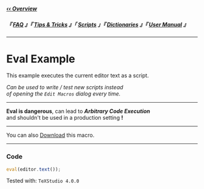 <!----------------------------[ Navigation Links ]----------------------------->

[‹‹ Overview]: ../../../README

[User Manual]: http://texstudio.sourceforge.net/manual/current/usermanual_en.html
[Dictionaries]: ../../../Dictionary/Overview
[Tips & Tricks]: ../../../Tip/Overview
[Scripts]: ../../Overview
[FAQ]: ../../../FAQ/Overview

<!-------------------------------[ Navigation ]-------------------------------->

##### [‹‹ Overview]

##### 『 [FAQ] 』『 [Tips & Tricks] 』「 [Scripts] 」『 [Dictionaries] 』『 [User Manual] 』  

---

<!-------------------------------[ Script Links ]------------------------------>

[Download]: EvalExample.texsmacro


<!----------------------------------[ Script ]--------------------------------->

# Eval Example

This example executes the current editor text as a script.

*Can be used to write / test new scripts instead*<br>
*of opening the `Edit Macros` dialog every time.*

---

**Eval is dangerous**, can lead to ***Arbitrary Code Execution***<br>
and shouldn't be used in a production setting **!**

---

You can also [Download] this macro.

---

### Code

```js
eval(editor.text());
```

Tested with: `TeXStudio 4.0.0`
